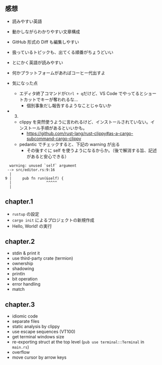 ## 感想

- 読みやすい英語
- 動かしながらわかりやすい文章構成
- GitHub 形式の Diff も編集しやすい
- 扱っているトピックも、出てくる順番がちょうどいい
- とにかく英語が読みやすい
- 何かプラットフォームがあればコーヒー代出すよ

- 気になった点
  - エディタ終了コマンドが`Ctrl + q`だけど、VS Code でやってるとショートカットでキーが奪われるな...
    - 個別事象だし報告するようなことじゃないか
- 3.
  - clippy を突然使うように言われるけど、インストールされていない。インストール手順があるといいかも。
    - https://github.com/rust-lang/rust-clippy#as-a-cargo-subcommand-cargo-clippy
  - pedantic でチェックすると、下記の warning が出る
    - その後すぐに self を使うようになるからか。（後で解消する旨、記述があると安心できる）

```
  warning: unused `self` argument
 --> src/editor.rs:9:16
  |
9 |     pub fn run(&self) {
  |                ^^^^^
  |
```

## chapter.1

- `rustup` の設定
- `cargo init` によるプロジェクトの新規作成
- Hello, World! の実行

## chapter.2

- stdin & print it
- use third-party crate (termion)
- ownership
- shadowing
- println
- bit operation
- error handling
- match

## chapter.3

- idiomic code
- separate files
- static analysis by clippy
- use escape sequences (VT100)
- get terminal windows size
- re-exporting struct at the top level (`pub use terminal::Terminal` in `main.rs`)
- overflow
- move cursor by arrow keys
